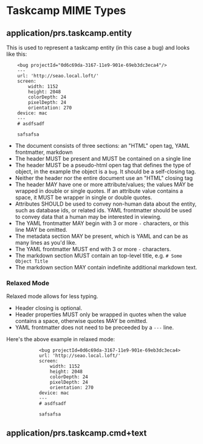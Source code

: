 # Taskcamp MIME Types

## application/prs.taskcamp.entity

This is used to represent a taskcamp entity (in this case a bug) and looks like this:

        <bug projectId="0d6c69da-3167-11e9-901e-69eb3dc3eca4"/>
        ---
        url: 'http://seao.local.loft/'
        screen:
            width: 1152
            height: 2048
            colorDepth: 24
            pixelDepth: 24
            orientation: 270
        device: mac
        ---
        # asdfsadf
        
        safsafsa

* The document consists  of three sections: an "HTML" open tag, YAML frontmatter, markdown
* The header MUST be present and MUST be contained on a single line
* The header MUST be a pseudo-html open tag that defines the type of object, in the example the object is a `bug`.  It should be a self-closing tag.
* Neither the header nor the entire document use an "HTML" closing tag
* The header MAY have one or more attribute/values; the values MAY be wrapped in double or single quotes.  If an attribute value contains a space, it MUST be wrapper in single or double quotes.
* Attributes SHOULD be used to convey non-human data about the entity, such as database ids, or related ids.  YAML frontmatter should be used to convey data that a human may be interested in viewing.
* The YAML frontmatter MAY begin with 3 or more `-` characters, or this line MAY be omitted.
* The metadata section MAY be present, which is YAML and can be as many lines as you'd like.
* The YAML frontmatter MUST end with 3 or more `-` characters.
* The markdown section MUST contain an top-level title, e.g. `# Some Object Title`
* The markdown section MAY contain indefinite additional markdown text.

### Relaxed Mode

Relaxed mode allows for less typing.

* Header closing is optional.
* Header properties MUST only be wrapped in quotes when the value contains a space, otherwise quotes MAY be omitted.
* YAML frontmatter does not need to be preceeded by a `---` line.

Here's the above example in relaxed mode:

                <bug projectId=0d6c69da-3167-11e9-901e-69eb3dc3eca4>
                url: 'http://seao.local.loft/'
                screen:
                    width: 1152
                    height: 2048
                    colorDepth: 24
                    pixelDepth: 24
                    orientation: 270
                device: mac
                ---
                # asdfsadf
                
                safsafsa

## application/prs.taskcamp.cmd+text


